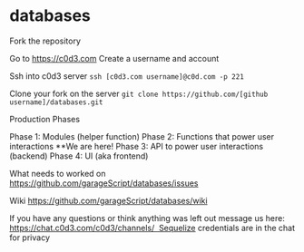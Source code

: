 # databases


Fork the repository

Go to https://c0d3.com
Create a username and account

Ssh into c0d3 server
`ssh [c0d3.com username]@c0d.com -p 221`

Clone your fork on the server
`git clone https://github.com/[github username]/databases.git`

Production Phases

Phase 1: Modules (helper function)
Phase 2: Functions that power user interactions
**We are here!
Phase 3: API to power user interactions (backend)
Phase 4: UI (aka frontend)

What needs to worked on
https://github.com/garageScript/databases/issues

Wiki https://github.com/garageScript/databases/wiki


If you have any questions or think anything was left out message us here: https://chat.c0d3.com/c0d3/channels/  Sequelize credentials are in the chat for privacy
